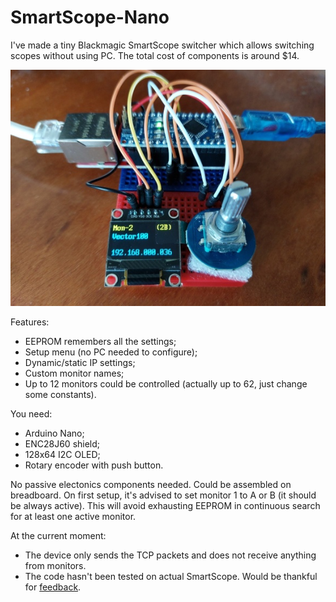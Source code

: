 # SmartScope-Nano
I've made a tiny Blackmagic SmartScope switcher which allows switching scopes without using PC.
The total cost of components is around $14.

![Assembled on breadboard](https://raw.githubusercontent.com/BakaTopcat/SmartScope-Nano/main/smartscope-nano.jpg)

Features:
- EEPROM remembers all the settings;
- Setup menu (no PC needed to configure);
- Dynamic/static IP settings;
- Custom monitor names;
- Up to 12 monitors could be controlled (actually up to 62, just change some constants).

You need:
- Arduino Nano;
- ENC28J60 shield;
- 128x64 I2C OLED;
- Rotary encoder with push button.

No passive electonics components needed. Could be assembled on breadboard.
On first setup, it's advised to set monitor 1 to A or B (it should be always active). This will avoid exhausting EEPROM in continuous search for at least one active monitor.

At the current moment:
- The device only sends the TCP packets and does not receive anything from monitors.
- The code hasn't been tested on actual SmartScope. Would be thankful for [feedback](https://github.com/BakaTopcat/SmartScope-Nano/discussions).
